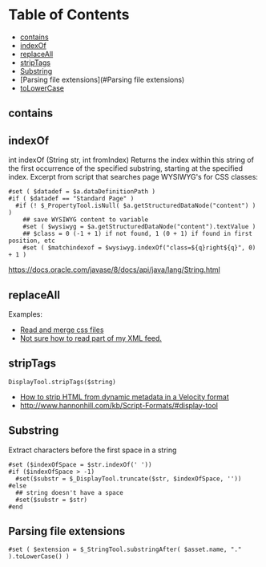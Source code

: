 # Table of Contents

- [contains](#contains)
- [indexOf](#indexof)
- [replaceAll](replaceall)
- [stripTags](striptags)
- [Substring](#substring)
- [Parsing file extensions](#Parsing file extensions)
- [toLowerCase](#fileExtensions)

## contains

## indexOf
int indexOf (String str, int fromIndex)
Returns the index within this string of the first occurrence of the specified substring, starting at the specified index.
Excerpt from script that searches page WYSIWYG's for CSS classes:
```
#set ( $datadef = $a.dataDefinitionPath )
#if ( $datadef == "Standard Page" )
  #if (! $_PropertyTool.isNull( $a.getStructuredDataNode("content") ) )
    ## save WYSIWYG content to variable
    #set ( $wysiwyg = $a.getStructuredDataNode("content").textValue )
    ## $class = 0 (-1 + 1) if not found, 1 (0 + 1) if found in first position, etc
    #set ( $matchindexof = $wysiwyg.indexOf("class=${q}right${q}", 0) + 1 )
```
https://docs.oracle.com/javase/8/docs/api/java/lang/String.html

## replaceAll
Examples:
- [Read and merge css files](http://help-archives.hannonhill.com/discussions/velocity-formats/13573-read-and-merge-css-files)
- [Not sure how to read part of my XML feed.](http://help-archives.hannonhill.com/discussions/velocity-formats/11937-not-sure-how-to-read-part-of-my-xml-feed)

## stripTags

```
DisplayTool.stripTags($string)
```
- [How to strip HTML from dynamic metadata in a Velocity format](http://help-archives.hannonhill.com/discussions/velocity-formats/47-how-to-strip-html-from-dynamic-metadata-in-a-velocity-format)
- http://www.hannonhill.com/kb/Script-Formats/#display-tool

## Substring
Extract characters before the first space in a string
```
#set ($indexOfSpace = $str.indexOf(' '))
#if ($indexOfSpace > -1)
  #set($substr = $_DisplayTool.truncate($str, $indexOfSpace, ''))
#else
  ## string doesn't have a space
  #set($substr = $str)
#end
```

## Parsing file extensions
`#set ( $extension = $_StringTool.substringAfter( $asset.name, "." ).toLowerCase() )`
